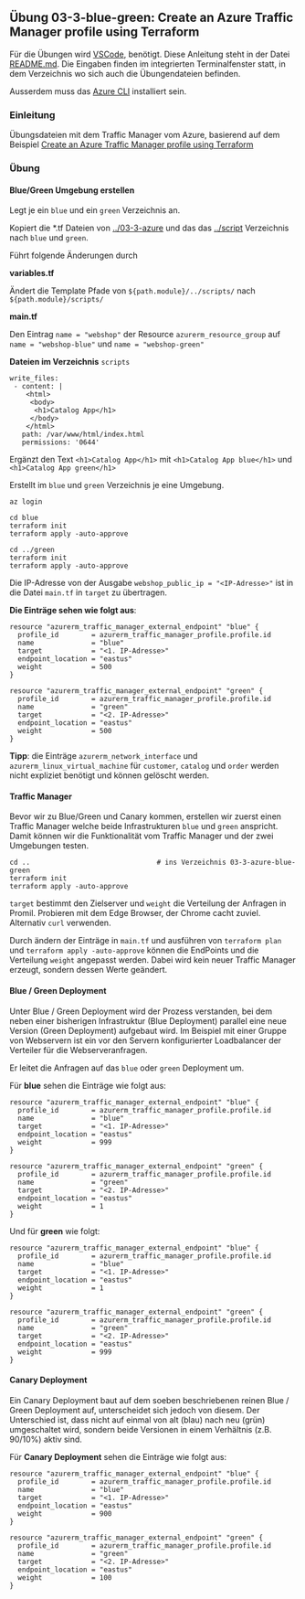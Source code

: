 ## Übung 03-3-blue-green: Create an Azure Traffic Manager profile using Terraform

Für die Übungen wird [VSCode](https://code.visualstudio.com/), benötigt. Diese Anleitung steht in der Datei [README.md](README.md). Die Eingaben finden im integrierten Terminalfenster statt, in dem Verzeichnis wo sich auch die Übungendateien befinden.

Ausserdem muss das [Azure CLI](https://docs.microsoft.com/en-us/cli/azure/) installiert sein.

### Einleitung

Übungsdateien mit dem Traffic Manager vom Azure, basierend auf dem Beispiel [Create an Azure Traffic Manager profile using Terraform](https://learn.microsoft.com/en-us/azure/traffic-manager/quickstart-create-traffic-manager-profile-terraform)

### Übung

#### Blue/Green Umgebung erstellen

Legt je ein `blue` und ein `green` Verzeichnis an.

Kopiert die *.tf Dateien von [../03-3-azure](../03-3-azure) und das das [../script](../script) Verzeichnis nach `blue` und `green`.

Führt folgende Änderungen durch

**variables.tf**

Ändert die Template Pfade von `${path.module}/../scripts/` nach `${path.module}/scripts/`

**main.tf**

Den Eintrag `name = "webshop"` der Resource `azurerm_resource_group` auf `name = "webshop-blue"` und `name = "webshop-green"` 

**Dateien im Verzeichnis** `scripts`

    write_files:
     - content: |
        <html>
         <body>
          <h1>Catalog App</h1>
         </body>
        </html>
       path: /var/www/html/index.html
       permissions: '0644'   
 
Ergänzt den Text `<h1>Catalog App</h1>` mit `<h1>Catalog App blue</h1>` und  `<h1>Catalog App green</h1>`

Erstellt im `blue` und `green` Verzeichnis je eine Umgebung.

    az login
    
    cd blue
    terraform init
    terraform apply -auto-approve
    
    cd ../green
    terraform init
    terraform apply -auto-approve    
    
Die IP-Adresse von der Ausgabe `webshop_public_ip = "<IP-Adresse>"` ist in die Datei `main.tf` in `target` zu übertragen.

**Die Einträge sehen wie folgt aus**:  

    resource "azurerm_traffic_manager_external_endpoint" "blue" {
      profile_id        = azurerm_traffic_manager_profile.profile.id
      name              = "blue"
      target            = "<1. IP-Adresse>"
      endpoint_location = "eastus"
      weight            = 500
    }
    
    resource "azurerm_traffic_manager_external_endpoint" "green" {
      profile_id        = azurerm_traffic_manager_profile.profile.id
      name              = "green"
      target            = "<2. IP-Adresse>"
      endpoint_location = "eastus"
      weight            = 500
    }

**Tipp**: die Einträge `azurerm_network_interface` und `azurerm_linux_virtual_machine` für `customer`, `catalog` und `order` werden nicht expliziet benötigt und können gelöscht werden.   

#### Traffic Manager 

Bevor wir zu Blue/Green und Canary kommen, erstellen wir zuerst einen Traffic Manager welche beide Infrastrukturen `blue` und `green` anspricht. Damit können wir die Funktionalität vom Traffic Manager und der zwei Umgebungen testen.

    cd ..                               # ins Verzeichnis 03-3-azure-blue-green
    terraform init
    terraform apply -auto-approve    

    
`target` bestimmt den Zielserver und `weight` die Verteilung der Anfragen in Promil. Probieren mit dem Edge Browser, der Chrome cacht zuviel. Alternativ `curl` verwenden.    
    
   
Durch ändern der Einträge in `main.tf` und ausführen von `terraform plan` und `terraform apply -auto-approve` können die EndPoints und die Verteilung `weight` angepasst werden. Dabei wird kein neuer Traffic Manager erzeugt, sondern dessen Werte geändert.

#### Blue / Green Deployment

Unter Blue / Green Deployment wird der Prozess verstanden, bei dem neben einer bisherigen Infrastruktur (Blue Deployment) parallel eine neue Version (Green Deployment) aufgebaut wird. 
Im Beispiel mit einer Gruppe von Webservern ist ein vor den Servern konfigurierter Loadbalancer der Verteiler für die Webserveranfragen. 

Er leitet die Anfragen auf das `blue` oder `green` Deployment um.

Für **blue** sehen die Einträge wie folgt aus:

    resource "azurerm_traffic_manager_external_endpoint" "blue" {
      profile_id        = azurerm_traffic_manager_profile.profile.id
      name              = "blue"
      target            = "<1. IP-Adresse>"
      endpoint_location = "eastus"
      weight            = 999
    }
    
    resource "azurerm_traffic_manager_external_endpoint" "green" {
      profile_id        = azurerm_traffic_manager_profile.profile.id
      name              = "green"
      target            = "<2. IP-Adresse>"
      endpoint_location = "eastus"
      weight            = 1
    }

Und für **green** wie folgt:

    resource "azurerm_traffic_manager_external_endpoint" "blue" {
      profile_id        = azurerm_traffic_manager_profile.profile.id
      name              = "blue"
      target            = "<1. IP-Adresse>"
      endpoint_location = "eastus"
      weight            = 1
    }
    
    resource "azurerm_traffic_manager_external_endpoint" "green" {
      profile_id        = azurerm_traffic_manager_profile.profile.id
      name              = "green"
      target            = "<2. IP-Adresse>"
      endpoint_location = "eastus"
      weight            = 999
    }

#### Canary Deployment

Ein Canary Deployment baut auf dem soeben beschriebenen reinen Blue / Green Deployment auf, unterscheidet sich jedoch von diesem.
Der Unterschied ist, dass nicht auf einmal von alt (blau) nach neu (grün) umgeschaltet wird, sondern beide Versionen in einem Verhältnis (z.B. 90/10%) aktiv sind.

Für **Canary Deployment** sehen die Einträge wie folgt aus:

    resource "azurerm_traffic_manager_external_endpoint" "blue" {
      profile_id        = azurerm_traffic_manager_profile.profile.id
      name              = "blue"
      target            = "<1. IP-Adresse>"
      endpoint_location = "eastus"
      weight            = 900
    }
    
    resource "azurerm_traffic_manager_external_endpoint" "green" {
      profile_id        = azurerm_traffic_manager_profile.profile.id
      name              = "green"
      target            = "<2. IP-Adresse>"
      endpoint_location = "eastus"
      weight            = 100
    }

   